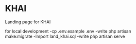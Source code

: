 # KHAI
Landing page for KHAI

for local development
-cp .env.example .env
-write php artisan make:migrate
-Import land_khai.sql
-write php artisan serve

